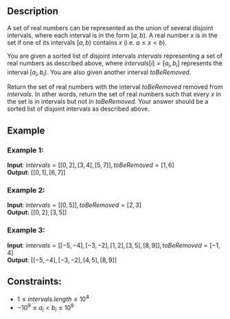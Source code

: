 ## Description
A set of real numbers can be represented as the union of several disjoint intervals, where each interval is in the form $[a, b)$. A real number $x$ is in the set if one of its intervals $[a, b)$ contains $x$ (i.e. $a \leq x < b$).

You are given a sorted list of disjoint intervals $intervals$ representing a set of real numbers as described above, where $intervals[i] = [a_i, b_i]$ represents the interval $[a_i, b_i)$. You are also given another interval $toBeRemoved$.

Return the set of real numbers with the interval $toBeRemoved$ removed from $intervals$. In other words, return the set of real numbers such that every $x$ in the set is in intervals but not in $toBeRemoved$. Your answer should be a sorted list of disjoint intervals as described above.

## Example
### Example 1:
**Input**: $intervals = [[0,2],[3,4],[5,7]], toBeRemoved = [1,6]$  
**Output**: $[[0,1],[6,7]]$

### Example 2:
**Input**: $intervals = [[0,5]], toBeRemoved = [2,3]$  
**Output**: $[[0,2],[3,5]]$

### Example 3:
**Input**: $intervals = [[-5,-4],[-3,-2],[1,2],[3,5],[8,9]], toBeRemoved = [-1,4]$  
**Output**: $[[-5,-4],[-3,-2],[4,5],[8,9]]$
 
## Constraints:
- $1 \leq intervals.length \leq 10^4$
- $-10^9 \leq a_i < b_i \leq 10^9$